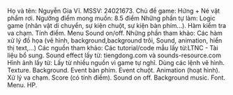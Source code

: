 Họ và tên: Nguyễn Gia Vĩ.
MSSV: 24021673.
Chủ đề game: Hứng + Né vật phẩm rơi.
Ngưỡng điểm mong muốn: 8.5 điểm
Những phần tự làm:
Logic game (nhân vật di chuyển, sự kiện chuột, sự kiện bàn phím...).
Hàm kiểm tra va chạm.
Tính điểm.
Menu
Sound on/off.
Những phần tham khảo:
Các hàm xử lý đồ họa (vẽ hình, background,background trôi, Sound, animation, hiển thị text,...)
Các nguồn tham khảo:
Các tutorial/code mẫu lấy từ:LTNC - Tài liệu bổ sung.
Sound effect lấy từ: tiengdong.com và sounds-resource.com
Hình ảnh lấy từ: Lấy từ nhiều nguồn vì game tự nghĩ.
Dùng các lệnh vẽ hình.
Texture.
Background.
Event bàn phím.
Event chuột.
Animation (hoạt hình).
Xử lý va chạm.
Score (có tính điểm).
Sound on off.
Background music.
Font.
Menu.
HP.

